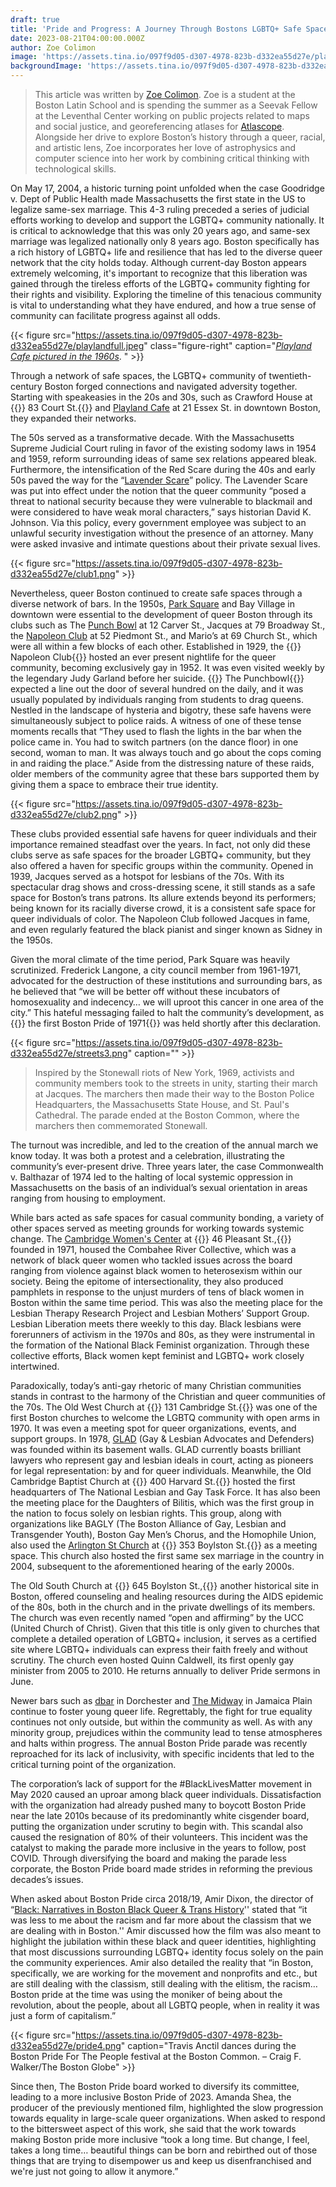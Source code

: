 ```yaml
---
draft: true
title: 'Pride and Progress: A Journey Through Bostons LGBTQ+ Safe Spaces'
date: 2023-08-21T04:00:00.000Z
author: Zoe Colimon
image: 'https://assets.tina.io/097f9d05-d307-4978-823b-d332ea55d27e/playland.jpg'
backgroundImage: 'https://assets.tina.io/097f9d05-d307-4978-823b-d332ea55d27e/playland.jpg'
---
```


> This article was written by [Zoe Colimon](https://www.leventhalmap.org/about/people/zoe-colimon/). Zoe is a student at the Boston Latin School and is spending the summer as a Seevak Fellow at the Leventhal Center working on public projects related to maps and social justice, and georeferencing atlases for [Atlascope](https://www.atlascope.org/). Alongside her drive to explore Boston’s history through a queer, racial, and artistic lens, Zoe incorporates her love of astrophysics and computer science into her work by combining critical thinking with technological skills.

On May 17, 2004, a historic turning point unfolded when the case Goodridge v. Dept of Public Health made Massachusetts the first state in the US to legalize same-sex marriage. This 4-3 ruling preceded a series of judicial efforts working to develop and support the LGBTQ+ community nationally. It is critical to acknowledge that this was only 20 years ago, and same-sex marriage was legalized nationally only 8 years ago. Boston specifically has a rich history of LGBTQ+ life and resilience that has led to the diverse queer network that the city holds today. Although current-day Boston appears extremely welcoming, it's important to recognize that this liberation was gained through the tireless efforts of the LGBTQ+ community fighting for their rights and visibility. Exploring the timeline of this tenacious community is vital to understanding what they have endured, and how a true sense of community can facilitate progress against all odds.

{{< figure src="https://assets.tina.io/097f9d05-d307-4978-823b-d332ea55d27e/playlandfull.jpeg" class="figure-right" caption="[*Playland Cafe pictured in the 1960s*](https://www.flickr.com/photos/cityofbostonarchives/12776601015). " >}}

Through a network of safe spaces, the LGBTQ+ community of twentieth-century Boston forged connections and navigated adversity together. Starting with speakeasies in the 20s and 30s, such as Crawford House at {{<popup img-src="https://assets.tina.io/097f9d05-d307-4978-823b-d332ea55d27e/crawfordhouse.png" target="blank">}} 83 Court St.{{<popup>}} and [Playland Cafe](https://www.wbur.org/news/2021/06/29/boston-lost-lgbtq-spaces-playland-georden-west) at 21 Essex St. in downtown Boston, they expanded their networks.

The 50s served as a transformative decade. With the Massachusetts Supreme Judicial Court ruling in favor of the existing sodomy laws in 1954 and 1959, reform surrounding ideas of same sex relations appeared bleak. Furthermore, the intensification of the Red Scare during the 40s and early 50s paved the way for the “[Lavender Scare](https://www.archives.gov/publications/prologue/2016/summer/lavender.html)” policy. The Lavender Scare was put into effect under the notion that the queer community “posed a threat to national security because they were vulnerable to blackmail and were considered to have weak moral characters,” says historian David K. Johnson. Via this policy, every government employee was subject to an unlawful security investigation without the presence of an attorney. Many were asked invasive and intimate questions about their private sexual lives.

{{< figure src="https://assets.tina.io/097f9d05-d307-4978-823b-d332ea55d27e/club1.png" >}}

Nevertheless, queer Boston continued to create safe spaces through a diverse network of bars. In the 1950s, [Park Square](https://markthomaskrone.wordpress.com/tag/the-punch-bowl/) and Bay Village in downtown were essential to the development of queer Boston through its clubs such as The [Punch Bowl](https://mangozeen.blogspot.com/2013/10/the-punch-bowl-boston.html) at 12 Carver St., Jacques at 79 Broadway St., the [Napoleon Club](https://www.historyproject.org/sites/default/files/images_nonwebsite/stonewall50/napoleons-sign.jpg) at 52 Piedmont St., and Mario’s at 69 Church St., which were all within a few blocks of each other. Established in 1929, the {{<popup img-src="https://www.historyproject.org/sites/default/files/images_nonwebsite/stonewall50/napoleons-sign.jpg" target="blank">}} Napoleon Club{{<popup>}} hosted an ever present nightlife for the queer community, becoming exclusively gay in 1952. It was even visited weekly by the legendary Judy Garland before her suicide. {{<popup img-src="https://assets.tina.io/097f9d05-d307-4978-823b-d332ea55d27e/punchbowl.jpeg" target="blank">}} The Punchbowl{{<popup>}} expected a line out the door of several hundred on the daily, and it was usually populated by individuals ranging from students to drag queens. Nestled in the landscape of hysteria and bigotry, these safe havens were simultaneously subject to police raids. A witness of one of these tense moments recalls that “They used to flash the lights in the bar when the police came in. You had to switch partners (on the dance floor) in one second, woman to man. It was always touch and go about the cops coming in and raiding the place.” Aside from the distressing nature of these raids, older members of the community agree that these bars supported them by giving them a space to embrace their true identity.

{{< figure src="https://assets.tina.io/097f9d05-d307-4978-823b-d332ea55d27e/club2.png" >}}

These clubs provided essential safe havens for queer individuals and their importance remained steadfast over the years. In fact, not only did these clubs serve as safe spaces for the broader LGBTQ+ community, but they also offered a haven for specific groups within the community. Opened in 1939, Jacques served as a hotspot for lesbians of the 70s. With its spectacular drag shows and cross-dressing scene, it still stands as a safe space for Boston’s trans patrons. Its allure extends beyond its performers; being known for its racially diverse crowd, it is a consistent safe space for queer individuals of color. The Napoleon Club followed Jacques in fame, and even regularly featured the black pianist and singer known as Sidney in the 1950s.

Given the moral climate of the time period, Park Square was heavily scrutinized. Frederick Langone, a city council member from 1961-1971, advocated for the destruction of these institutions and surrounding bars, as he believed that “we will be better off without these incubators of homosexuality and indecency… we will uproot this cancer in one area of the city.” This hateful messaging failed to halt the community’s development, as {{<popup img-src="https://cdn10.bostonmagazine.com/wp-content/uploads/sites/2/2015/05/boston-pride.jpg" target="blank">}} the first Boston Pride of 1971{{<popup>}} was held shortly after this declaration.

{{< figure src="https://assets.tina.io/097f9d05-d307-4978-823b-d332ea55d27e/streets3.png" caption="" >}}

> Inspired by the Stonewall riots of New York, 1969, activists and community members took to the streets in unity, starting their march at Jacques. The marchers then made their way to the Boston Police Headquarters, the Massachusetts State House, and St. Paul's Cathedral. The parade ended at the Boston Common, where the marchers then commemorated Stonewall. 

The turnout was incredible, and led to the creation of the annual march we know today. It was both a protest and a celebration, illustrating the community’s ever-present drive. Three years later, the case Commonwealth v. Balthazar of 1974 led to the halting of local systemic oppression in Massachusetts on the basis of an individual’s sexual orientation in areas ranging from housing to employment.

While bars acted as safe spaces for casual community bonding, a variety of other spaces served as meeting grounds for working towards systemic change. The [Cambridge Women's Center](https://www.cambridgewomenscenter.org/our-history) at {{<popup img-src="https://assets.tina.io/097f9d05-d307-4978-823b-d332ea55d27e/womens-center.png" target="blank">}} 46 Pleasant St.,{{</popup>}} founded in 1971, housed the Combahee River Collective, which was a network of black queer women who tackled issues across the board ranging from violence against black women to heterosexism within our society. Being the epitome of intersectionality, they also produced pamphlets in response to the unjust murders of tens of black women in Boston within the same time period. This was also the meeting place for the Lesbian Therapy Research Project and Lesbian Mothers’ Support Group. Lesbian Liberation meets there weekly to this day. Black lesbians were forerunners of activism in the 1970s and 80s, as they were instrumental in the formation of the National Black Feminist organization. Through these collective efforts, Black women kept feminist and LGBTQ+ work closely intertwined.

Paradoxically, today’s anti-gay rhetoric of many Christian communities stands in contrast to the harmony of the Christian and queer communities of the 70s. The Old West Church at {{<popup img-src="https://assets.tina.io/097f9d05-d307-4978-823b-d332ea55d27e/old-west-church.png" target="blank">}} 131 Cambridge St.{{<popup>}} was one of the first Boston churches to welcome the LGBTQ community with open arms in 1970. It was even a meeting spot for queer organizations, events, and support groups. In 1978, [GLAD](http://www.glad.org/) (Gay & Lesbian Advocates and Defenders) was founded within its basement walls. GLAD currently boasts brilliant lawyers who represent gay and lesbian ideals in court, acting as pioneers for legal representation: by and for queer individuals. Meanwhile, the Old Cambridge Baptist Church at {{<popup img-src="https://assets.tina.io/097f9d05-d307-4978-823b-d332ea55d27e/cambridge-baptist.png" target="blank">}} 400 Harvard St.{{</popup>}} hosted the first headquarters of The National Lesbian and Gay Task Force. It has also been the meeting place for the Daughters of Bilitis, which was the first group in the nation to focus solely on lesbian rights. This group, along with organizations like BAGLY (The Boston Alliance of Gay, Lesbian and Transgender Youth), Boston Gay Men’s Chorus, and the Homophile Union, also used the [Arlington St Church](https://www.bostonglobe.com/2022/12/18/arts/arlington-street-church-wants-be-home-holidays-lgbtq-community/?event=event12) at {{<popup img-src="https://assets.tina.io/097f9d05-d307-4978-823b-d332ea55d27e/arlington-church.png" target="blank">}} 353 Boylston St.{{<popup>}} as a meeting space. This church also hosted the first same sex marriage in the country in 2004, subsequent to the aforementioned hearing of the early 2000s.

The Old South Church at {{<popup img-src="https://assets.tina.io/097f9d05-d307-4978-823b-d332ea55d27e/old-south-church.png" target="blank">}} 645 Boylston St.,{{</popup>}} another historical site in Boston, offered counseling and healing resources during the AIDS epidemic of the 80s, both in the church and in the private dwellings of its members. The church was even recently named “open and affirming” by the UCC (United Church of Christ). Given that this title is only given to churches that complete a detailed operation of LGBTQ+ inclusion, it serves as a certified site where LGBTQ+ individuals can express their faith freely and without scrutiny. The church even hosted Quinn Caldwell, its first openly gay minister from 2005 to 2010. He returns annually to deliver Pride sermons in June.

Newer bars such as [dbar](https://www.dbarboston.com/) in Dorchester and [The Midway](https://midwaycafe.com/) in Jamaica Plain continue to foster young queer life. Regrettably, the fight for true equality continues not only outside, but within the community as well. As with any minority group, prejudices within the community lead to tense atmospheres and halts within progress. The annual Boston Pride parade was recently reproached for its lack of inclusivity, with specific incidents that led to the critical turning point of the organization.

The corporation’s lack of support for the #BlackLivesMatter movement in May 2020 caused an uproar among black queer individuals. Dissatisfaction with the organization had already pushed many to boycott Boston Pride near the late 2010s because of its predominantly white cisgender board, putting the organization under scrutiny to begin with. This scandal also caused the resignation of 80% of their volunteers. This incident was the catalyst to making the parade more inclusive in the years to follow, post COVID. Through diversifying the board and making the parade less corporate, the Boston Pride board made strides in reforming the previous decades’s issues.

When asked about Boston Pride circa 2018/19, Amir Dixon, the director of “[Black: Narratives in Boston Black Queer & Trans History](https://www.lesbigayurbanfoundation.org/event-details/BLACK)'' stated that “it was less to me about the racism and far more about the classism that we are dealing with in Boston.'' Amir discussed how the film was also meant to highlight the jubilation within these black and queer identities, highlighting that most discussions surrounding LGBTQ+ identity focus solely on the pain the community experiences. Amir also detailed the reality that “in Boston, specifically, we are working for the movement and nonprofits and etc., but are still dealing with the classism, still dealing with the elitism, the racism…Boston pride at the time was using the moniker of being about the revolution, about the people, about all LGBTQ people, when in reality it was just a form of capitalism.”

{{< figure src="https://assets.tina.io/097f9d05-d307-4978-823b-d332ea55d27e/pride4.png" caption="Travis Anctil dances during the Boston Pride For The People festival at the Boston Common. – Craig F. Walker/The Boston Globe" >}}

Since then, The Boston Pride board worked to diversify its committee, leading to a more inclusive Boston Pride of 2023. Amanda Shea, the producer of the previously mentioned film, highlighted the slow progression towards equality in large-scale queer organizations. When asked to respond to the bittersweet aspect of this work, she said that the work towards making Boston pride more inclusive “took a long time. But change, I feel, takes a long time… beautiful things can be born and rebirthed out of those things that are trying to disempower us and keep us disenfranchised and we're just not going to allow it anymore.”
